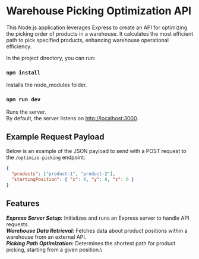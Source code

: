 # Warehouse Picking Optimization API

This Node.js application leverages Express to create an API for optimizing the picking order of products in a warehouse. It calculates the most efficient path to pick specified products, enhancing warehouse operational efficiency.

In the project directory, you can run:

### `npm install`

Installs the node_modules folder.

### `npm run dev`

Runs the server.\
By default, the server listens on [http://localhost:3000](http://localhost:3000).

## Example Request Payload

Below is an example of the JSON payload to send with a POST request to the `/optimize-picking` endpoint:

```json
{
  "products": ["product-1", "product-2"],
  "startingPosition": { "x": 0, "y": 0, "z": 0 }
}
```

## Features

_**Express Server Setup:**_ Initializes and runs an Express server to handle API requests.\
_**Warehouse Data Retrieval:**_ Fetches data about product positions within a warehouse from an external API.\
_**Picking Path Optimization:**_ Determines the shortest path for product picking, starting from a given position.\
